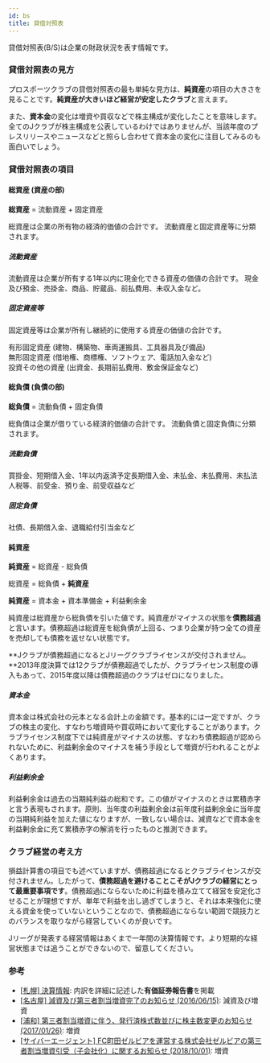 ```yaml
---
id: bs
title: 貸借対照表
---
```


貸借対照表(B/S)は企業の財政状況を表す情報です。

### 貸借対照表の見方

プロスポーツクラブの貸借対照表の最も単純な見方は、**純資産**の項目の大きさを見ることです。**純資産が大きいほど経営が安定したクラブ**と言えます。

また、**資本金**の変化は増資や買収などで株主構成が変化したことを意味します。全てのJクラブが株主構成を公表しているわけではありませんが、当該年度のプレスリリースやニュースなどと照らし合わせて資本金の変化に注目してみるのも面白いでしょう。

### 貸借対照表の項目

#### 総資産 (資産の部)

**総資産** = 流動資産 + 固定資産

総資産は企業の所有物の経済的価値の合計です。
流動資産と固定資産等に分類されます。

##### 流動資産

流動資産は企業が所有する1年以内に現金化できる資産の価値の合計です。
現金及び預金、売掛金、商品、貯蔵品、前払費用、未収入金など。

##### 固定資産等

固定資産等は企業が所有し継続的に使用する資産の価値の合計です。

有形固定資産 (建物、構築物、車両運搬具、工具器具及び備品)  
無形固定資産 (借地権、商標権、ソフトウェア、電話加入金など)  
投資その他の資産 (出資金、長期前払費用、敷金保証金など)

#### 総負債 (負債の部)

**総負債** = 流動負債 + 固定負債

総負債は企業が借りている経済的価値の合計です。
流動負債と固定負債に分類されます。

##### 流動負債

買掛金、短期借入金、1年以内返済予定長期借入金、未払金、未払費用、未払法人税等、前受金、預り金、前受収益など

##### 固定負債

社債、長期借入金、退職給付引当金など

#### 純資産

**純資産** = 総資産 - 総負債

総資産 = 総負債 + **純資産**

**純資産** = 資本金 + 資本準備金 + 利益剰余金

純資産は総資産から総負債を引いた値です。純資産がマイナスの状態を**債務超過**と言います。債務超過は総資産を総負債が上回る、つまり企業が持つ全ての資産を売却しても債務を返せない状態です。

**Jクラブが債務超過になるとJリーグクラブライセンスが交付されません。**2013年度決算では12クラブが債務超過でしたが、クラブライセンス制度の導入もあって、2015年度以降は債務超過のクラブはゼロになりました。

##### 資本金

資本金は株式会社の元本となる会計上の金額です。基本的には一定ですが、クラブの株主の変化、すなわち増資時や買収時において変化することがあります。クラブライセンス制度下では純資産がマイナスの状態、すなわち債務超過が認められないために、利益剰余金のマイナスを補う手段として増資が行われることがよくあります。

##### 利益剰余金

利益剰余金は過去の当期純利益の総和です。この値がマイナスのときは累積赤字と言う表現もされます。原則、当年度の利益剰余金は前年度利益剰余金に当年度の当期純利益を加えた値になりますが、一致しない場合は、減資などで資本金を利益剰余金に充て累積赤字の解消を行ったものと推測できます。

### クラブ経営の考え方

損益計算書の項目でも述べていますが、債務超過になるとクラブライセンスが交付されません。したがって、**債務超過を避けることこそがJクラブの経営にとって最重要事項です**。債務超過にならないために利益を積み立てて経営を安定化させることが理想ですが、単年で利益を出し過ぎてしまうと、それは本来強化に使える資金を使っていないということなので、債務超過にならない範囲で競技力とのバランスを取りながら経営していくのが良いです。

Jリーグが発表する経営情報はあくまで一年間の決算情報です。より短期的な経営状態までは追うことができないので、留意してください。

### 参考

- [[札幌] 決算情報](https://www.consadole-sapporo.jp/club/settlement/): 内訳を詳細に記述した**有価証券報告書**を掲載
- [[名古屋] 減資及び第三者割当増資完了のお知らせ (2016/06/15)](https://nagoya-grampus.jp/news/pressrelease/2016/0615post-613.php): 減資及び増資
- [[浦和] 第三者割当増資に伴う、発行済株式数並びに株主数変更のお知らせ (2017/01/26)](https://www.urawa-reds.co.jp/clubinfo/%E7%AC%AC%E4%B8%89%E8%80%85%E5%89%B2%E5%BD%93%E5%A2%97%E8%B3%87%E3%81%AB%E4%BC%B4%E3%81%86%E3%80%81%E7%99%BA%E8%A1%8C%E6%B8%88%E6%A0%AA%E5%BC%8F%E6%95%B0%E4%B8%A6%E3%81%B3%E3%81%AB%E6%A0%AA%E4%B8%BB/): 増資
- [[サイバーエージェント] FC町田ゼルビアを運営する株式会社ゼルビアの第三者割当増資引受（子会社化）に関するお知らせ (2018/10/01)](http://pdf.cyberagent.co.jp/C4751/lZkL/fb8C/zC8y.pdf): 増資
